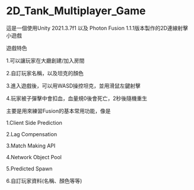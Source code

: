 # 2D_Tank_Multiplayer_Game

這是一個使用Unity 2021.3.7f1 以及 Photon Fusion 1.1.1版本製作的2D連線射擊小遊戲

遊戲特色

1.可以讓玩家在大廳創建/加入房間

2.自訂玩家名稱，以及坦克的顏色

3.進入遊戲後，可以用WASD操控坦克，並用滑鼠左鍵射擊

4.玩家被子彈擊中會扣血，血量規0後會死亡，2秒後隨機重生

主要是用來練習Fusion的基本常用功能，像是

1.Client Side Prediction

2.Lag Compensation

3.Match Making API

4.Network Object Pool

5.Predicted Spawn

6.自訂玩家資料(名稱、顏色等等)
